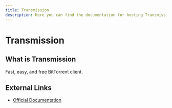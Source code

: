```yaml
---
title: Transmission
description: Here you can find the documentation for hosting Transmission with Coolify.
---
```


# Transmission

## What is Transmission

Fast, easy, and free BitTorrent client.

## External Links

- [Official Documentation](https://docs.linuxserver.io/images/docker-transmission/?utm_source=coolify.io)
